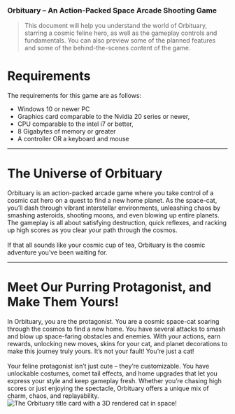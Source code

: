 ### Orbituary – An Action-Packed Space Arcade Shooting Game

> This document will help you understand the world of Orbituary, starring a cosmic feline hero, as well as the gameplay controls and fundamentals. You can also preview some of the planned features and some of the behind-the-scenes content of the game. 

# Requirements

The requirements for this game are as follows: 
- Windows 10 or newer PC
- Graphics card comparable to the Nvidia 20 series or newer, 
- CPU comparable to the intel i7 or better, 
- 8 Gigabytes of memory or greater
- A controller OR a keyboard and mouse
***
# The Universe of Orbituary
Orbituary is an action-packed arcade game where you take control of a cosmic cat hero on a quest to find a new home planet. As the space-cat, you’ll dash through vibrant interstellar environments, unleashing chaos by smashing asteroids, shooting moons, and even blowing up entire planets. The gameplay is all about satisfying destruction, quick reflexes, and racking up high scores as you clear your path through the cosmos.
<br><br>
If that all sounds like your cosmic cup of tea, Orbituary is the cosmic adventure you’ve been waiting for.
***
# Meet Our Purring Protagonist, and Make Them Yours!

In Orbituary, you are the protagonist. You are a cosmic space-cat soaring through the cosmos to find a new home. You have several attacks to smash and blow up space-faring obstacles and enemies. With your actions, earn rewards, unlocking new moves, skins for your cat, and planet decorations to make this journey truly yours. It’s not your fault! You’re just a cat!
<br><br>
Your feline protagonist isn’t just cute – they’re customizable. You have unlockable costumes, comet tail effects, and home upgrades that let you express your style and keep gameplay fresh. Whether you’re chasing high scores or just enjoying the spectacle, Orbituary offers a unique mix of charm, chaos, and replayability.
![The Orbituary title card with a 3D rendered cat in space!](/assets/images/bEEbRp.jpg "Orbituary")
